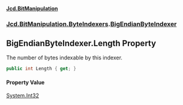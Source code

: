 #### [Jcd.BitManipulation](index.md 'index')
### [Jcd.BitManipulation.ByteIndexers](Jcd.BitManipulation.ByteIndexers.md 'Jcd.BitManipulation.ByteIndexers').[BigEndianByteIndexer](Jcd.BitManipulation.ByteIndexers.BigEndianByteIndexer.md 'Jcd.BitManipulation.ByteIndexers.BigEndianByteIndexer')

## BigEndianByteIndexer.Length Property

The number of bytes indexable by this indexer.

```csharp
public int Length { get; }
```

#### Property Value
[System.Int32](https://docs.microsoft.com/en-us/dotnet/api/System.Int32 'System.Int32')